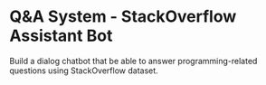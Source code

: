 # Q&A System - StackOverflow Assistant Bot
Build a dialog chatbot that be able to answer programming-related questions using StackOverflow dataset.
